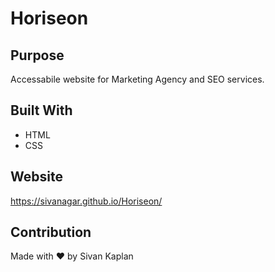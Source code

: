 # Horiseon

## Purpose
Accessabile website for Marketing Agency and SEO services.

## Built With
* HTML
* CSS

## Website
https://sivanagar.github.io/Horiseon/



## Contribution
Made with ❤️ by Sivan Kaplan
